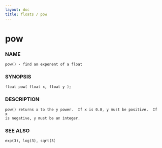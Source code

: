 ```yaml
---
layout: doc
title: floats / pow
---
```

# pow

### NAME

    pow() - find an exponent of a float

### SYNOPSIS

    float pow( float x, float y );

### DESCRIPTION

    pow() returns x to the y power.  If x is 0.0, y must be positive.  If x
    is negative, y must be an integer.

### SEE ALSO

    exp(3), log(3), sqrt(3)

